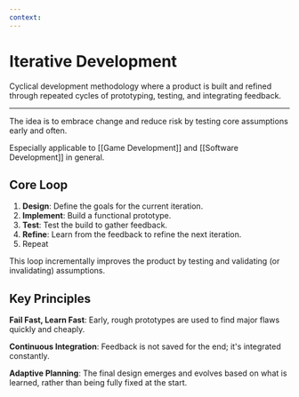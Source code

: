 ```yaml
---
context:
---
```


# Iterative Development

Cyclical development methodology where a product is built and refined through repeated cycles of prototyping, testing, and integrating feedback.

---

The idea is to embrace change and reduce risk by testing core assumptions early and often.

Especially applicable to [[Game Development]] and [[Software Development]] in general.

## Core Loop

1. **Design**: Define the goals for the current iteration.
2. **Implement**: Build a functional prototype.
3. **Test**: Test the build to gather feedback.
4. **Refine**: Learn from the feedback to refine the next iteration.
5. Repeat

This loop incrementally improves the product by testing and validating (or invalidating) assumptions.

## Key Principles

**Fail Fast, Learn Fast**: Early, rough prototypes are used to find major flaws quickly and cheaply.

**Continuous Integration**: Feedback is not saved for the end; it's integrated constantly.

**Adaptive Planning**: The final design emerges and evolves based on what is learned, rather than being fully fixed at the start.
